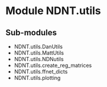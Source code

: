 Module NDNT.utils
=================

Sub-modules
-----------
* NDNT.utils.DanUtils
* NDNT.utils.MattUtils
* NDNT.utils.NDNutils
* NDNT.utils.create_reg_matrices
* NDNT.utils.ffnet_dicts
* NDNT.utils.plotting